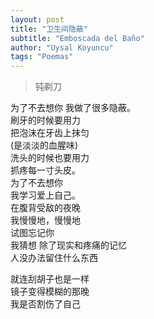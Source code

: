 ```yaml
---
layout: post
title: "卫生间隐蔽"
subtitle: "Emboscada del Baño"
author: "Uysal Koyuncu"
tags: "Poemas"
---
```


> 钝剃刀

为了不去想你 我做了很多隐蔽。  
刷牙的时候要用力  
把泡沫在牙齿上抹匀  
(是淡淡的血腥味)  
洗头的时候也要用力  
抓疼每一寸头皮。  
为了不去想你  
我学习爱上自己。  
在腹背受敌的夜晚  
我慢慢地，慢慢地  
试图忘记你  
我猜想 除了现实和疼痛的记忆  
人没办法留住什么东西  
  
就连刮胡子也是一样  
镜子变得模糊的那晚  
我是否割伤了自己  
